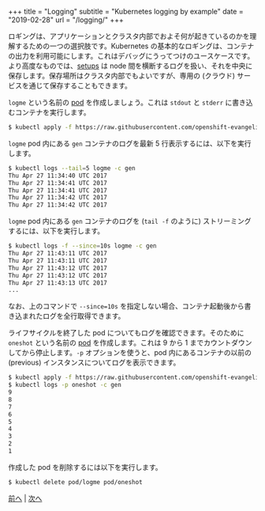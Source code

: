 +++
title = "Logging"
subtitle = "Kubernetes logging by example"
date = "2019-02-28"
url = "/logging/"
+++

ロギングは、アプリケーションとクラスタ内部でおよそ何が起きているのかを理解するための一つの選択肢です。Kubernetes の基本的なロギングは、コンテナの出力を利用可能にします。これはデバッグにうってつけのユースケースです。より高度なものでは、[setups](http://some.ops4devs.info/logging/) は node 間を横断するログを扱い、それを中央に保存します。保存場所はクラスタ内部でもよいですが、専用の (クラウド) サービスを通じて保存することもできます。

`logme` という名前の [pod](https://github.com/openshift-evangelists/kbe/blob/master/specs/logging/pod.yaml) を作成しましょう。これは `stdout` と `stderr` に書き込むコンテナを実行します。

```bash
$ kubectl apply -f https://raw.githubusercontent.com/openshift-evangelists/kbe/master/specs/logging/pod.yaml
```

`logme` pod 内にある `gen` コンテナのログを最新 5 行表示するには、以下を実行します。

```bash
$ kubectl logs --tail=5 logme -c gen
Thu Apr 27 11:34:40 UTC 2017
Thu Apr 27 11:34:41 UTC 2017
Thu Apr 27 11:34:41 UTC 2017
Thu Apr 27 11:34:42 UTC 2017
Thu Apr 27 11:34:42 UTC 2017
```

`logme` pod 内にある `gen` コンテナのログを (`tail -f` のように) ストリーミングするには、以下を実行します。

```bash
$ kubectl logs -f --since=10s logme -c gen
Thu Apr 27 11:43:11 UTC 2017
Thu Apr 27 11:43:11 UTC 2017
Thu Apr 27 11:43:12 UTC 2017
Thu Apr 27 11:43:12 UTC 2017
Thu Apr 27 11:43:13 UTC 2017
...
```

なお、上のコマンドで `--since=10s` を指定しない場合、コンテナ起動後から書き込まれたログを全行取得できます。

ライフサイクルを終了した pod についてもログを確認できます。そのために `oneshot` という名前の [pod](https://github.com/openshift-evangelists/kbe/blob/master/specs/logging/oneshotpod.yaml) を作成します。これは 9 から 1 までカウントダウンしてから停止します。`-p` オプションを使うと、pod 内にあるコンテナの以前の (previous) インスタンスについてログを表示できます。

```bash
$ kubectl apply -f https://raw.githubusercontent.com/openshift-evangelists/kbe/master/specs/logging/oneshotpod.yaml
$ kubectl logs -p oneshot -c gen
9
8
7
6
5
4
3
2
1
```

作成した pod を削除するには以下を実行します。

```bash
$ kubectl delete pod/logme pod/oneshot
```

[前へ](/secrets) | [次へ](/jobs)

